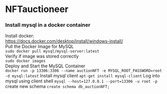 # NFTauctioneer

### Install mysql in a docker container

Install docker:    
https://docs.docker.com/desktop/install/windows-install/  
Pull the Docker Image for MySQL    
`sudo docker pull mysql/mysql-server:latest`  
Verify if image was stored correctly  
`sudo docker images`  
Deploy and Start the MySQL Container  
`docker run -p 13306:3306 --name auctionNFT -e MYSQL_ROOT_PASSWORD=root -d mysql:latest`
Install mysql client
`apt-get install mysql-client`
Log into mysql using client shell
`mysql --host=127.0.0.1 --port=13306 -u root -p`
create new schema
`create schema db_auctionNFT;`
